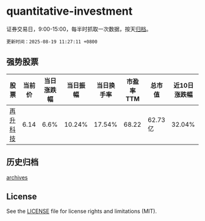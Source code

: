 # quantitative-investment

证券交易日，9:00-15:00，每半时抓取一次数据，按天[归档](archives)。

`更新时间：2025-08-19 11:27:11 +0800`

## 强势股票

|股票|当前价|当日涨跌幅|当日振幅|当日换手率|市盈率TTM|总市值|近10日涨跌幅|
|----|----|----|----|----|----|----|----|
|[再升科技](https://xueqiu.com/S/SH603601)|6.14|6.6%|10.24%|17.54%|68.22|62.73亿|32.04%|

## 历史归档

[archives](archives)

## License

See the [LICENSE](LICENSE) file for license rights and limitations (MIT).